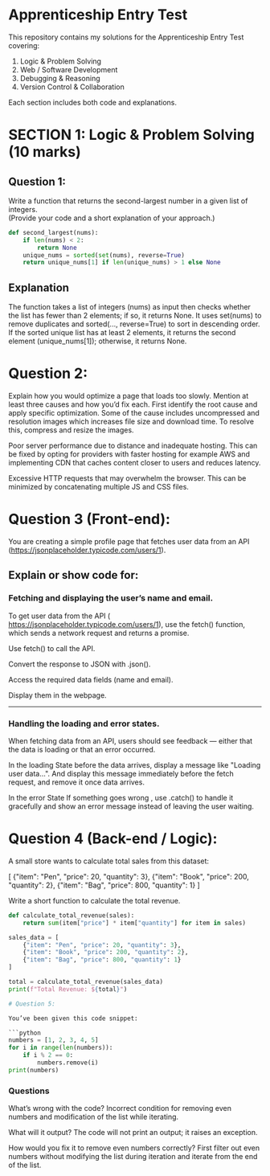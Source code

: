 # Apprenticeship Entry Test

This repository contains my solutions for the Apprenticeship Entry Test covering:
1. Logic & Problem Solving  
2. Web / Software Development  
3. Debugging & Reasoning  
4. Version Control & Collaboration

Each section includes both code and explanations.

# SECTION 1: Logic & Problem Solving (10 marks)

## Question 1:
Write a function that returns the second-largest number in a given list of integers.  
(Provide your code and a short explanation of your approach.)

```python
def second_largest(nums):
    if len(nums) < 2:
        return None
    unique_nums = sorted(set(nums), reverse=True)
    return unique_nums[1] if len(unique_nums) > 1 else None
````
## Explanation

The function takes a list of integers (nums) as input then checks whether the list has fewer than 2 elements; if so, it returns None.
It uses set(nums) to remove duplicates and sorted(..., reverse=True) to sort in descending order.
If the sorted unique list has at least 2 elements, it returns the second element (unique_nums[1]); otherwise, it returns None.

# Question 2:
Explain how you would optimize a page that loads too slowly. Mention at least three causes and how you’d fix each.
First identify the root cause and apply specific optimization. 
Some of the cause includes uncompressed and resolution images which increases file size and download time. To resolve this, compress and resize the images.  

Poor server performance due to distance and inadequate hosting. This can be fixed by opting for providers with faster hosting for example AWS and implementing CDN that caches content closer to users and reduces latency.  

Excessive HTTP requests that may overwhelm the browser. This can be minimized by concatenating multiple JS and CSS files.

# Question 3 (Front-end):

You are creating a simple profile page that fetches user data from an API (https://jsonplaceholder.typicode.com/users/1).

## Explain or show code for:

### Fetching and displaying the user’s name and email.

To get user data from the API ( https://jsonplaceholder.typicode.com/users/1), use the fetch() function, which sends a network request and returns a promise.

Use fetch() to call the API.

Convert the response to JSON with .json().

Access the required data fields (name and email).

Display them in the webpage.

---

### Handling the loading and error states.

When fetching data from an API, users should see feedback — either that the data is loading or that an error occurred.

In the loading State before the data arrives, display a message like "Loading user data...". And display this message immediately before the fetch request, and remove it once data arrives.

In the error State If something goes wrong , use .catch() to handle it gracefully and show an error message instead of leaving the user waiting.

# Question 4 (Back-end / Logic):

A small store wants to calculate total sales from this dataset:

[
  {"item": "Pen", "price": 20, "quantity": 3},
  {"item": "Book", "price": 200, "quantity": 2},
  {"item": "Bag", "price": 800, "quantity": 1}
]

Write a short function to calculate the total revenue.

```python
def calculate_total_revenue(sales):
    return sum(item["price"] * item["quantity"] for item in sales)

sales_data = [
    {"item": "Pen", "price": 20, "quantity": 3},
    {"item": "Book", "price": 200, "quantity": 2},
    {"item": "Bag", "price": 800, "quantity": 1}
]

total = calculate_total_revenue(sales_data)
print(f"Total Revenue: ${total}")

# Question 5:

You’ve been given this code snippet:

```python
numbers = [1, 2, 3, 4, 5]
for i in range(len(numbers)):
    if i % 2 == 0:
        numbers.remove(i)
print(numbers)
````
### Questions 
What’s wrong with the code?
Incorrect condition for removing even numbers and modification of the list while iterating.

What will it output?
The code will not print an output; it raises an exception.

How would you fix it to remove even numbers correctly?
First filter out even numbers without modifying the list during iteration and iterate from the end of the list.




